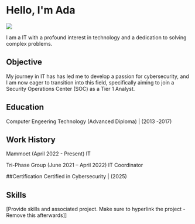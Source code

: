 # Hello, I'm Ada
<a href="https://www.linkedin.com/in/ada-amadasun/"><img src="https://img.shields.io/badge/-LinkedIn-0072b1?&style=for-the-badge&logo=linkedin&logoColor=white" /></a>

I am a IT  with a profound interest in technology and a dedication to solving complex problems.

## Objective
My journey in IT has has led me to develop a passion for cybersecurity, and I am now eager to transition into this field, specifically aiming to join a Security Operations Center (SOC) as a Tier 1 Analyst.

## Education
Computer Engeering Technology (Advanced Diploma) | (2013 -2017)

## Work History
 Mammoet (April 2022 - Present)
   IT


Tri-Phase Group (June 2021 – April  2022) 
  IT Coordinator


##Certification
Certified in Cybersecurity | (2025) 

## Skills
[Provide skills and associated project. Make sure to hyperlink the project - Remove this afterwards]]
